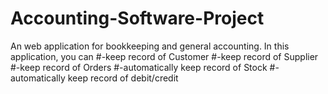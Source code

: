 # Accounting-Software-Project
An web application for bookkeeping and general accounting.
In this application, you can
#-keep record of Customer
#-keep record of Supplier
#-keep record of Orders
#-automatically keep record of Stock 
#-automatically keep record of debit/credit
